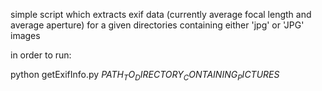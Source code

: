 simple script which extracts exif data (currently average focal length and average aperture) for a given directories containing either 'jpg' or 'JPG' images

in order to run:

python getExifInfo.py $PATH_TO_DIRECTORY_CONTAINING_PICTURES$
